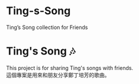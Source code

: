 # Ting-s-Song
Ting’s Song collection for Friends 
# Ting's Song 🎶

This project is for sharing Ting's songs with friends.  
這個專案是用來和朋友分享鄭丁培芳的歌曲。  
